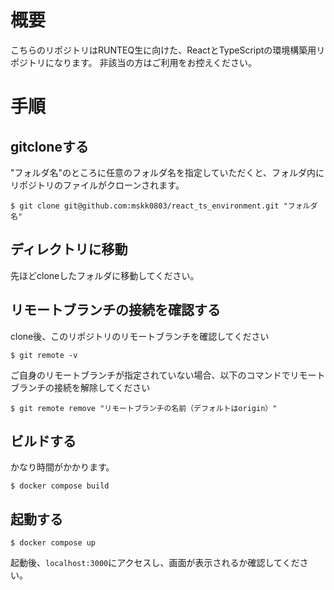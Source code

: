# 概要
こちらのリポジトリはRUNTEQ生に向けた、ReactとTypeScriptの環境構築用リポジトリになります。
非該当の方はご利用をお控えください。

# 手順
## gitcloneする
"フォルダ名"のところに任意のフォルダ名を指定していただくと、フォルダ内にリポジトリのファイルがクローンされます。
```
$ git clone git@github.com:mskk0803/react_ts_environment.git "フォルダ名"
```

## ディレクトリに移動
先ほどcloneしたフォルダに移動してください。

## リモートブランチの接続を確認する
clone後、このリポジトリのリモートブランチを確認してください
```
$ git remote -v
```
ご自身のリモートブランチが指定されていない場合、以下のコマンドでリモートブランチの接続を解除してください
```
$ git remote remove "リモートブランチの名前（デフォルトはorigin）"
```

## ビルドする
かなり時間がかかります。
```
$ docker compose build
```

## 起動する
```
$ docker compose up
```

起動後、```localhost:3000```にアクセスし、画面が表示されるか確認してください。
